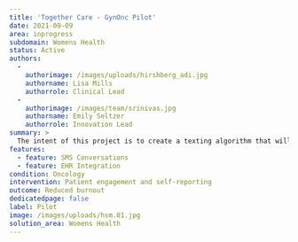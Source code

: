 ```yaml
---
title: 'Together Care - GynOnc Pilot'
date: 2021-09-09
area: inprogress
subdomain: Womens Health
status: Active
authors:
  - 
    authorimage: /images/uploads/hirshberg_adi.jpg
    authorname: Lisa Mills
    authorrole: Clinical Lead
  - 
    authorimage: /images/team/srinivas.jpg
    authorname: Emily Seltzer
    authorrole: Innovation Lead
summary: >
  The intent of this project is to create a texting algorithm that will support post-operative calls with gyn-oncology patients. Enabling texting communication that would filter the acuity, and would allow over-burdened nursing staff to triage the patients in a more timely way, while still connecting with all of the patients post-operatively.  If deployed, we see the scaling across the remainder of our surgical sub-specialties as a possibility.
features:
  - feature: SMS Conversations
  - feature: EHR Integration
condition: Oncology
intervention: Patient engagement and self-reporting
outcome: Reduced burnout
dedicatedpage: false
label: Pilot 
image: /images/uploads/hsm.01.jpg
solution_area: Womens Health
---
```

